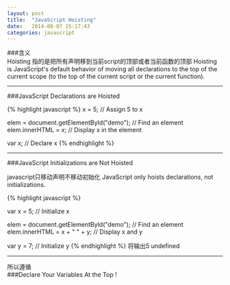 ```yaml
---
layout: post
title:  "JavaScript Hoisting"
date:   2014-08-07 15:17:43
categories: javascript
---
```


###含义   
Hoisting 指的是把所有声明移到当前script的顶部或者当前函数的顶部
Hoisting is JavaScript's default behavior of moving all declarations to the top of the current scope (to the top of the current script or the current function).

***

###JavaScript Declarations are Hoisted

{% highlight javascript %}
x = 5; // Assign 5 to x

elem = document.getElementById("demo"); // Find an element 
elem.innerHTML = x;                     // Display x in the element

var x; // Declare x
{% endhighlight %}

***

###JavaScript Initializations are Not Hoisted

javascript只移动声明不移动初始化
JavaScript only hoists declarations, not initializations.

{% highlight javascript %}

var x = 5; // Initialize x

elem = document.getElementById("demo"); // Find an element 
elem.innerHTML = x + " " + y;           // Display x and y

var y = 7; // Initialize y
{% endhighlight %}
将输出5 undefined

***

所以遵循   
###Declare Your Variables At the Top !
